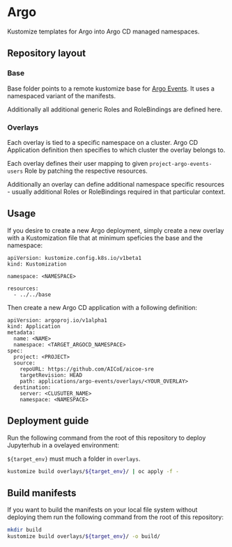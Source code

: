 # Argo

Kustomize templates for Argo into Argo CD managed namespaces.

## Repository layout

### Base

Base folder points to a remote kustomize base for [Argo Events](https://github.com/argoproj/argo-events/tree/master/manifests). It uses a namespaced variant of the manifests.

Additionally all additional generic Roles and RoleBindings are defined here.

### Overlays

Each overlay is tied to a specific namespace on a cluster. Argo CD Application definition then specifies to which cluster the overlay belongs to.

Each overlay defines their user mapping to given `project-argo-events-users` Role by patching the respective resources.

Additionally an overlay can define additional namespace specific resources - usually additional Roles or RoleBindings required in that particular context.

## Usage

If you desire to create a new Argo deployment, simply create a new overlay with a Kustomization file that at minimum speficies the base and the namespace:

```
apiVersion: kustomize.config.k8s.io/v1beta1
kind: Kustomization

namespace: <NAMESPACE>

resources:
  - ../../base
```

Then create a new Argo CD application with a following definition:

```
apiVersion: argoproj.io/v1alpha1
kind: Application
metadata:
  name: <NAME>
  namespace: <TARGET_ARGOCD_NAMESPACE>
spec:
  project: <PROJECT>
  source:
    repoURL: https://github.com/AICoE/aicoe-sre
    targetRevision: HEAD
    path: applications/argo-events/overlays/<YOUR_OVERLAY>
  destination:
    server: <CLUSUTER_NAME>
    namespace: <NAMESPACE>
```

## Deployment guide

Run the following command from the root of this repository to deploy
Jupyterhub in a ovelayed environment:

`${target_env}` must much a folder in `overlays`.

```bash
kustomize build overlays/${target_env}/ | oc apply -f -
```

## Build manifests

If you want to build the manifests on your local file system without deploying
them run the following command from the root of this repository:

```bash
mkdir build
kustomize build overlays/${target_env}/ -o build/
```
